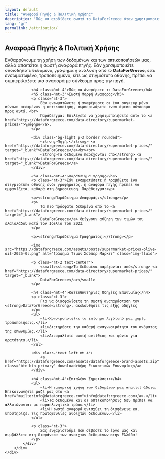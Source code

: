 ```yaml
---
layout: default
title: "Αναφορά Πηγής & Πολιτική Χρήσης"
description: "Πώς να αποδίδετε σωστά το DataForGreece όταν χρησιμοποιείτε τα δεδομένα και τις οπτικοποιήσεις μας"
lang: "gr"
permalink: /attribution/
---
```


<section class="bg-half-100 d-table w-100">
    <div class="container">
        <div class="row">
            <div class="col-md-8">
                <h2 style="color:black">Αναφορά Πηγής & Πολιτική Χρήσης</h2>
                <p class="mt-4">
                    Ενθαρρύνουμε τη χρήση των δεδομένων και των οπτικοποιήσεών μας, αλλά απαιτείται η σωστή αναφορά πηγής. 
                    Εάν χρησιμοποιείτε οποιοδήποτε δεδομένο, γράφημα ή ανάλυση από το <strong>DataForGreece</strong>, είτε ενσωματωμένο, τροποποιημένο, είτε ως στιγμιότυπο οθόνης, 
                    πρέπει να συμπεριλάβετε μια αναφορά με σύνδεσμο προς την πηγή.
                </p>

                <h4 class="mt-4">Πώς να Αναφέρετε το DataForGreece</h4>
                <h5 class="mt-3">Σωστή Μορφή Αναφοράς</h5>
                <p class="mt-3">
                    Εάν ενσωματώνετε ή αναφέρεστε σε ένα συγκεκριμένο σύνολο δεδομένων ή οπτικοποίηση, συμπεριλάβετε έναν άμεσο σύνδεσμο προς αυτά. <br>
                    Παράδειγμα: Επιλέγετε να χρησιμοποιήσετε αυτό το <a href="https://dataforgreece.com/data-directory/supermarket-prices/">γράφημα</a>.
                </p>

                <div class="bg-light p-3 border rounded">
                    <strong>Πηγή:</strong> <a href="https://dataforgreece.com/data-directory/supermarket-prices/" target="_blank">DataForGreece</a><br><br>
                    <strong>Τα δεδομένα παρέχονται από</strong> <a href="https://dataforgreece.com/data-directory/supermarket-prices/" target="_blank">DataForGreece</a>
                </div>

                <h4 class="mt-4">Παράδειγμα Χρήσης</h4>
                <p class="mt-3">Εάν ενσωματώσετε ή τραβήξετε ένα στιγμιότυπο οθόνης ενός γραφήματος, η αναφορά πηγής πρέπει να εμφανίζεται καθαρά στη δημοσίευση. Παράδειγμα:</p>

                <p><strong>Παράδειγμα Αναφοράς:</strong></p>
                <p>
                    Τα πιο πρόσφατα δεδομένα από το <a href="https://dataforgreece.com/data-directory/supermarket-prices/" target="_blank">
                    DataForGreece</a> δείχνουν αύξηση των τιμών του ελαιολάδου κατά τον Ιούλιο του 2023.
                </p>
                    
                <p><strong>Παράδειγμα Γραφήματος:</strong></p>

                <img src="https://dataforgreece.com/assets/posts/supermarket-prices-olive-oil-2025-01.png" alt="Γράφημα Τιμών Σούπερ Μάρκετ" class="img-fluid">

                <p class="mt-2 text-center">
                    <small><strong>Τα δεδομένα παρέχονται από</strong> <a href="https://dataforgreece.com/data-directory/supermarket-prices/" target="_blank">
                    DataForGreece</a></small>
                </p>

                <h4 class="mt-4">Κατευθυντήριες Οδηγίες Επωνυμίας</h4>
                <p class="mt-3">
                    Για να διασφαλίσετε τη σωστή αναπαράσταση του <strong>DataForGreece</strong>, ακολουθήστε τις εξής οδηγίες:
                </p>
                <ul>
                    <li>Χρησιμοποιείτε το επίσημο λογότυπό μας χωρίς τροποποιήσεις.</li>
                    <li>Διατηρήστε την καθαρή αναγνωσιμότητα του ονόματος της επωνυμίας.</li>
                    <li>Διασφαλίστε σωστή αντίθεση και φόντο για ορατότητα.</li>
                </ul>

                <div class="text-left mt-4">
                    <a href="https://dataforgreece.com/assets/dataforgreece-brand-assets.zip" class="btn btn-primary" download>Λήψη Εικαστικών Επωνυμίας</a>
                </div>

                <h4 class="mt-4">Επιπλέον Σημειώσεις</h4>
                <ul>
                    <li>Η εμπορική χρήση των δεδομένων μας απαιτεί άδεια. Επικοινωνήστε μαζί μας στο <a href="mailto:info@dataforgreece.com">info@dataforgreece.com</a>.</li>
                    <li>Τα δεδομένα και οι οπτικοποιήσεις δεν πρέπει να αλλοιώνονται με παραπλανητικό τρόπο.</li>
                    <li>Η σωστή αναφορά ενισχύει τη διαφάνεια και υποστηρίζει τις πρωτοβουλίες ανοιχτών δεδομένων.</li>
                </ul>

                <p class="mt-3">
                    Σας ευχαριστούμε που σέβεστε το έργο μας και συμβάλλετε στη διαφάνεια των ανοιχτών δεδομένων στην Ελλάδα!
                </p>
            </div>
        </div>
    </div>
</section>
